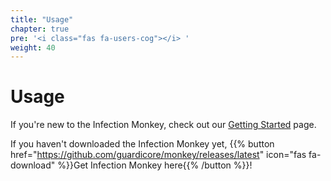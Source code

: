 ```yaml
---
title: "Usage"
chapter: true
pre: '<i class="fas fa-users-cog"></i> '
weight: 40
---
```


# Usage

If you're new to the Infection Monkey, check out our [Getting Started](getting-started) page.

If you haven't downloaded the Infection Monkey yet,
{{% button href="https://github.com/guardicore/monkey/releases/latest" icon="fas fa-download" %}}Get Infection Monkey here{{% /button %}}!
